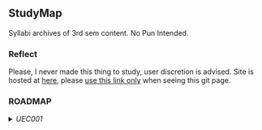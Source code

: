 ## StudyMap

Syllabi archives of 3rd sem content. No Pun Intended.

### Reflect
Please, I never made this thing  to study, user discretion is advised. Site is hosted at [here](https://hari01584.github.io/studymap/), please [use this link only](https://hari01584.github.io/studymap/) when seeing this git page.


### ROADMAP
<details>
 <summary><i>UEC001</i></summary><blockquote>
   <details>
   <summary>UNIT 1</summary>
    <pre>
    Depends upon the content lol, still adding
    </pre>
  </details>
</details>
